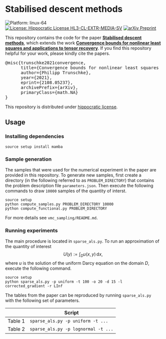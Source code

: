 # Stabilised descent methods
![Platform: linux-64](https://img.shields.io/badge/linux--64-lightgray?label=platform&labelColor=gray&style=flat)
[![License: Hippocratic License HL3-CL-EXTR-MEDIA-SV](https://img.shields.io/static/v1?label=Hippocratic%20License&message=HL3-CL-EXTR-MEDIA-SV&labelColor=5e2751&color=bc8c3d)](https://firstdonoharm.dev/version/3/0/cl-extr-media-sv.html)
[![arXiv Preprint](https://img.shields.io/badge/arXiv-2108.05237-b31b1b.svg)](https://arxiv.org/)

This repository contains the code for the paper [**Stabilised descent methods**](https://arxiv.org/), which extends the work [**Convergence bounds for nonlinear least squares and applications to tensor recovery**](https://arxiv.org/abs/2108.05237).
If you find this repository helpful for your work, please kindly cite the papers.
<pre>
@misc{trunschke2021convergence,
      title={Convergence bounds for nonlinear least squares and applications to tensor recovery},
      author={Philipp Trunschke},
      year={2021},
      eprint={2108.05237},
      archivePrefix={arXiv},
      primaryClass={math.NA}
}
</pre>

This repository is distributed under [hippocratic license](LICENSE.md).

## Usage

### Installing dependencies
```
source setup install mamba
```

### Sample generation
The samples that were used for the numerical experiment in the paper are provided in this repository.
To generate new samples, first create a directory (in the following referred to as `PROBLEM_DIRECTORY`) that contains the problem description file `parameters.json`.
Then execute the following commands to draw `10000` samples of the quantity of interst.
```
source setup
python compute_samples.py PROBLEM_DIRECTORY 10000
python compute_functional.py PROBLEM_DIRECTORY
```
For more details see `vmc_sampling/README.md`.

### Running experiments
The main procedure is located in `sparse_als.py`.
To run an approximation of the quantity of interest
$$
    U(y) := \int_{D} u(x,y) \,\mathrm{d}x,
$$
where $u$ is the solution of the uniform Darcy equation on the domain $D$, execute the following command.
```
source setup
python sparse_als.py -p uniform -t 100 -o 20 -d 15 -l corrected_gradient -r LInf
```

The tables from the paper can be reproduced by running `sparse_als.py` with the following set of parameters.

|       | Script |
|-------|--------|
|Table 1|`sparse_als.py -p uniform -t ...`|
|Table 2|`sparse_als.py -p lognormal -t ...`|
